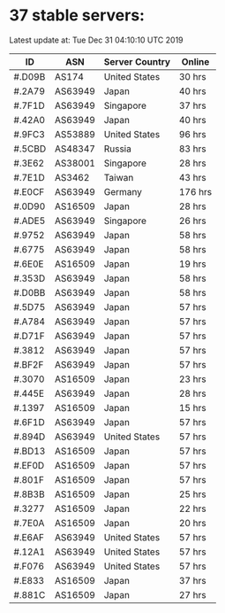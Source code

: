 # 37 stable servers:

Latest update at: Tue Dec 31 04:10:10 UTC 2019

| ID | ASN | Server Country | Online |
| -- | --- | -------------- | ------ |
| #.D09B | AS174 | United States | 30 hrs |
| #.2A79 | AS63949 | Japan | 40 hrs |
| #.7F1D | AS63949 | Singapore | 37 hrs |
| #.42A0 | AS63949 | Japan | 40 hrs |
| #.9FC3 | AS53889 | United States | 96 hrs |
| #.5CBD | AS48347 | Russia | 83 hrs |
| #.3E62 | AS38001 | Singapore | 28 hrs |
| #.7E1D | AS3462 | Taiwan | 43 hrs |
| #.E0CF | AS63949 | Germany | 176 hrs |
| #.0D90 | AS16509 | Japan | 28 hrs |
| #.ADE5 | AS63949 | Singapore | 26 hrs |
| #.9752 | AS63949 | Japan | 58 hrs |
| #.6775 | AS63949 | Japan | 58 hrs |
| #.6E0E | AS16509 | Japan | 19 hrs |
| #.353D | AS63949 | Japan | 58 hrs |
| #.D0BB | AS63949 | Japan | 58 hrs |
| #.5D75 | AS63949 | Japan | 57 hrs |
| #.A784 | AS63949 | Japan | 57 hrs |
| #.D71F | AS63949 | Japan | 57 hrs |
| #.3812 | AS63949 | Japan | 57 hrs |
| #.BF2F | AS63949 | Japan | 57 hrs |
| #.3070 | AS16509 | Japan | 23 hrs |
| #.445E | AS63949 | Japan | 28 hrs |
| #.1397 | AS16509 | Japan | 15 hrs |
| #.6F1D | AS63949 | Japan | 57 hrs |
| #.894D | AS63949 | United States | 57 hrs |
| #.BD13 | AS16509 | Japan | 57 hrs |
| #.EF0D | AS16509 | Japan | 57 hrs |
| #.801F | AS16509 | Japan | 57 hrs |
| #.8B3B | AS16509 | Japan | 25 hrs |
| #.3277 | AS16509 | Japan | 22 hrs |
| #.7E0A | AS16509 | Japan | 20 hrs |
| #.E6AF | AS63949 | United States | 57 hrs |
| #.12A1 | AS63949 | United States | 57 hrs |
| #.F076 | AS63949 | United States | 57 hrs |
| #.E833 | AS16509 | Japan | 37 hrs |
| #.881C | AS16509 | Japan | 27 hrs |

